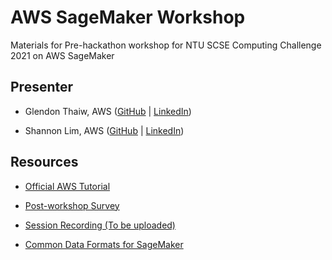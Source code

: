 # AWS SageMaker Workshop
Materials for Pre-hackathon workshop for NTU SCSE Computing Challenge 2021 on AWS SageMaker

## Presenter

* Glendon Thaiw, AWS ([GitHub](https://github.com/glendont) | [LinkedIn](https://www.linkedin.com/in/glendonthaiw/))

* Shannon Lim, AWS ([GitHub](https://github.com/glendont) | [LinkedIn](https://www.linkedin.com/in/shannonlim/))


## Resources

* [Official AWS Tutorial](https://aws.amazon.com/blogs/machine-learning/call-an-amazon-sagemaker-model-endpoint-using-amazon-api-gateway-and-aws-lambda/)

* [Post-workshop Survey]()

* [Session Recording (To be uploaded)]()

* [Common Data Formats for SageMaker](https://docs.aws.amazon.com/sagemaker/latest/dg/cdf-training.html)


